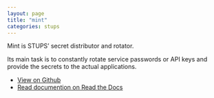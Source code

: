 ```yaml
---
layout: page
title: "mint"
categories: stups
---
```


Mint is STUPS’ secret distributor and rotator.

Its main task is to constantly rotate service passwords or API keys and provide the secrets to the actual applications.

* [View on Github](https://github.com/zalando-stups/mint)
* [Read documention on Read the Docs](//docs.stups.io/en/latest/components/mint.html)
